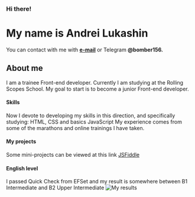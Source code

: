 ### Hi there!
# My name is Andrei Lukashin
You can contact with me with **[e-mail](lukashinwork@gmail.com)** or Telegram **@bomber156.**
## About me

I am a trainee Front-end developer. Currently I am studying at the Rolling Scopes School.
My goal to start is to become a junior Front-end developer. 
#### Skills
Now I devote to developing my skills in this direction, and specifically studying: HTML, CSS and basics JavaScript
My experience comes from some of the marathons and online trainings I have taken. 
#### My projects
Some mini-projects can be viewed at this link [JSFiddle](https://jsfiddle.net/user/bomber156/fiddles/)
#### English level
I passed Quick Check from EFSet and my result is somewhere between B1 Intermediate and B2 Upper Intermediate ![My results](<img src="https://ci4.googleusercontent.com/proxy/byIQVbyvQ8Hs0E25M-bsqlIKzcNSS098gEugf603kBYPkMDQT6xQ_s2EcnpPCVf3l_ireNj-ocM8LJOwH99MSWQO3-hxhO9XbSSyh5oU6RYI-PIOFhjDmIWUkA=s0-d-e1-ft#https://cdn.efset.org/efset-media-assets/percentage-scores/badges/70.png" width="200"/>)
